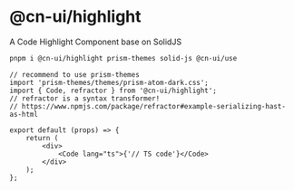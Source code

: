 # @cn-ui/highlight

A Code Highlight Component base on SolidJS

```sh
pnpm i @cn-ui/highlight prism-themes solid-js @cn-ui/use
```

```tsx
// recommend to use prism-themes
import 'prism-themes/themes/prism-atom-dark.css';
import { Code, refractor } from '@cn-ui/highlight';
// refractor is a syntax transformer!
// https://www.npmjs.com/package/refractor#example-serializing-hast-as-html

export default (props) => {
    return (
        <div>
            <Code lang="ts">{'// TS code'}</Code>
        </div>
    );
};
```
